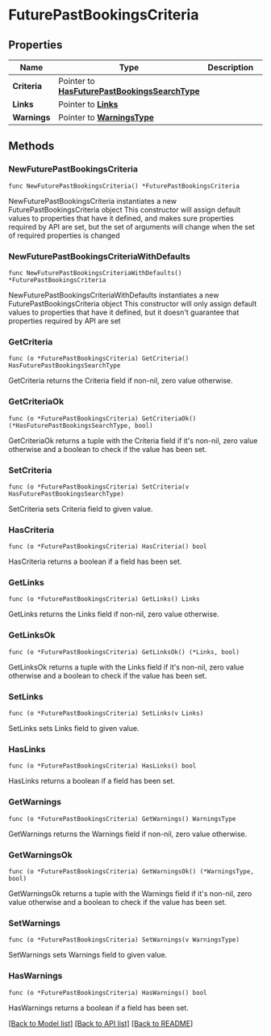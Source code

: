 # FuturePastBookingsCriteria

## Properties

Name | Type | Description | Notes
------------ | ------------- | ------------- | -------------
**Criteria** | Pointer to [**HasFuturePastBookingsSearchType**](HasFuturePastBookingsSearchType.md) |  | [optional] 
**Links** | Pointer to [**Links**](Links.md) |  | [optional] 
**Warnings** | Pointer to [**WarningsType**](WarningsType.md) |  | [optional] 

## Methods

### NewFuturePastBookingsCriteria

`func NewFuturePastBookingsCriteria() *FuturePastBookingsCriteria`

NewFuturePastBookingsCriteria instantiates a new FuturePastBookingsCriteria object
This constructor will assign default values to properties that have it defined,
and makes sure properties required by API are set, but the set of arguments
will change when the set of required properties is changed

### NewFuturePastBookingsCriteriaWithDefaults

`func NewFuturePastBookingsCriteriaWithDefaults() *FuturePastBookingsCriteria`

NewFuturePastBookingsCriteriaWithDefaults instantiates a new FuturePastBookingsCriteria object
This constructor will only assign default values to properties that have it defined,
but it doesn't guarantee that properties required by API are set

### GetCriteria

`func (o *FuturePastBookingsCriteria) GetCriteria() HasFuturePastBookingsSearchType`

GetCriteria returns the Criteria field if non-nil, zero value otherwise.

### GetCriteriaOk

`func (o *FuturePastBookingsCriteria) GetCriteriaOk() (*HasFuturePastBookingsSearchType, bool)`

GetCriteriaOk returns a tuple with the Criteria field if it's non-nil, zero value otherwise
and a boolean to check if the value has been set.

### SetCriteria

`func (o *FuturePastBookingsCriteria) SetCriteria(v HasFuturePastBookingsSearchType)`

SetCriteria sets Criteria field to given value.

### HasCriteria

`func (o *FuturePastBookingsCriteria) HasCriteria() bool`

HasCriteria returns a boolean if a field has been set.

### GetLinks

`func (o *FuturePastBookingsCriteria) GetLinks() Links`

GetLinks returns the Links field if non-nil, zero value otherwise.

### GetLinksOk

`func (o *FuturePastBookingsCriteria) GetLinksOk() (*Links, bool)`

GetLinksOk returns a tuple with the Links field if it's non-nil, zero value otherwise
and a boolean to check if the value has been set.

### SetLinks

`func (o *FuturePastBookingsCriteria) SetLinks(v Links)`

SetLinks sets Links field to given value.

### HasLinks

`func (o *FuturePastBookingsCriteria) HasLinks() bool`

HasLinks returns a boolean if a field has been set.

### GetWarnings

`func (o *FuturePastBookingsCriteria) GetWarnings() WarningsType`

GetWarnings returns the Warnings field if non-nil, zero value otherwise.

### GetWarningsOk

`func (o *FuturePastBookingsCriteria) GetWarningsOk() (*WarningsType, bool)`

GetWarningsOk returns a tuple with the Warnings field if it's non-nil, zero value otherwise
and a boolean to check if the value has been set.

### SetWarnings

`func (o *FuturePastBookingsCriteria) SetWarnings(v WarningsType)`

SetWarnings sets Warnings field to given value.

### HasWarnings

`func (o *FuturePastBookingsCriteria) HasWarnings() bool`

HasWarnings returns a boolean if a field has been set.


[[Back to Model list]](../README.md#documentation-for-models) [[Back to API list]](../README.md#documentation-for-api-endpoints) [[Back to README]](../README.md)


